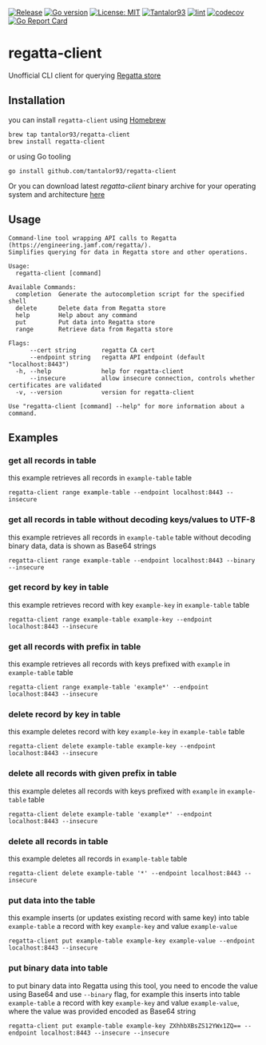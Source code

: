 [![Release](https://img.shields.io/github/release/Tantalor93/regatta-client/all.svg)](https://github.com/tantalor93/regatta-client/releases)
[![Go version](https://img.shields.io/github/go-mod/go-version/Tantalor93/regatta-client)](https://github.com/Tantalor93/regatta-client/blob/main/go.mod#L3)
[![License: MIT](https://img.shields.io/badge/License-MIT-yellow.svg)](LICENSE)
[![Tantalor93](https://circleci.com/gh/Tantalor93/regatta-client/tree/main.svg?style=svg)](https://circleci.com/gh/Tantalor93/regatta-client?branch=main)
[![lint](https://github.com/Tantalor93/regatta-client/actions/workflows/lint.yml/badge.svg?branch=main)](https://github.com/Tantalor93/regatta-client/actions/workflows/lint.yml)
[![codecov](https://codecov.io/gh/Tantalor93/regatta-client/branch/main/graph/badge.svg?token=V47TUVZKNF)](https://codecov.io/gh/Tantalor93/regatta-client)
[![Go Report Card](https://goreportcard.com/badge/github.com/tantalor93/regatta-client)](https://goreportcard.com/report/github.com/tantalor93/regatta-client)

# regatta-client
Unofficial CLI client for querying [Regatta store](https://github.com/jamf/regatta) 

## Installation
you can install `regatta-client` using [Homebrew](https://brew.sh/)

```
brew tap tantalor93/regatta-client
brew install regatta-client
```

or using Go tooling 

```
go install github.com/tantalor93/regatta-client
```

Or you can download latest *regatta-client* binary archive for your operating system and architecture [here](https://github.com/Tantalor93/regatta-client/releases/latest)

## Usage

```
Command-line tool wrapping API calls to Regatta (https://engineering.jamf.com/regatta/).
Simplifies querying for data in Regatta store and other operations.

Usage:
  regatta-client [command]

Available Commands:
  completion  Generate the autocompletion script for the specified shell
  delete      Delete data from Regatta store
  help        Help about any command
  put         Put data into Regatta store
  range       Retrieve data from Regatta store

Flags:
      --cert string       regatta CA cert
      --endpoint string   regatta API endpoint (default "localhost:8443")
  -h, --help              help for regatta-client
      --insecure          allow insecure connection, controls whether certificates are validated
  -v, --version           version for regatta-client

Use "regatta-client [command] --help" for more information about a command.
```

## Examples
### get all records in table
this example retrieves all records in `example-table` table

```
regatta-client range example-table --endpoint localhost:8443 --insecure
```

### get all records in table without decoding keys/values to UTF-8
this example retrieves all records in `example-table` table without decoding binary data, data is shown as Base64 strings

```
regatta-client range example-table --endpoint localhost:8443 --binary --insecure 
```

### get record by key in table
this example retrieves record with key `example-key` in `example-table` table

```
regatta-client range example-table example-key --endpoint localhost:8443 --insecure 
```

### get all records with prefix in table
this example retrieves all records with keys prefixed with `example` in `example-table` table

```
regatta-client range example-table 'example*' --endpoint localhost:8443 --insecure 
```

### delete record by key in table
this example deletes record with key `example-key` in `example-table` table

```
regatta-client delete example-table example-key --endpoint localhost:8443 --insecure 
```

### delete all records with given prefix in table 
this example deletes all records with keys prefixed with `example` in `example-table` table

```
regatta-client delete example-table 'example*' --endpoint localhost:8443 --insecure
```

### delete all records in table
this example deletes all records in `example-table` table 

```
regatta-client delete example-table '*' --endpoint localhost:8443 --insecure 
```

### put data into the table
this example inserts (or updates existing record with same key) into table `example-table` a record with key `example-key` and value `example-value`

```
regatta-client put example-table example-key example-value --endpoint localhost:8443 --insecure  
```

### put binary data into table
to put binary data into Regatta using this tool, you need to encode the value using Base64 and use `--binary` flag, 
for example this inserts into table `example-table` a record with key `example-key` and value `example-value`, where the value was
provided encoded as Base64 string

```
regatta-client put example-table example-key ZXhhbXBsZS12YWx1ZQ== --endpoint localhost:8443 --insecure --insecure
```
